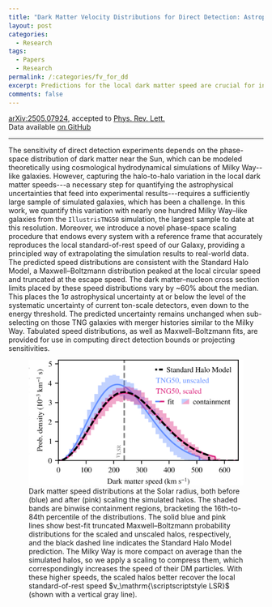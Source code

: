 ```yaml
---
title: "Dark Matter Velocity Distributions for Direct Detection: Astrophysical Uncertainties are Smaller Than They Appear"
layout: post
categories:
  - Research
tags:
  - Papers
  - Research
permalink: /:categories/fv_for_dd
excerpt: Predictions for the local dark matter speed are crucial for interpreting the data from direct detection experiments, but the current state of the art fails to properly quantify astrophysical uncertainties. I address this shortcoming using the largest, highest-resolution simulation to date, definitively characterizing halo-to-halo variance. I propose a novel analysis procedure that dramatically improves the precision of our prediction compared to previous studies, on par with other systematics.
comments: false
---
```


<a href="https://ui.adsabs.harvard.edu/abs/2025arXiv250507924F/abstract">arXiv:2505.07924</a>, accepted to <a href="https://doi.org/10.1103/wmpq-mw4h">Phys. Rev. Lett.</a>  
Data available <a href='https://github.com/folsomde/DM_velocity_distributions'>on GitHub</a>

---

The sensitivity of direct detection experiments depends on the phase-space distribution of dark matter near the Sun, which can be modeled theoretically using cosmological hydrodynamical simulations of Milky Way--like galaxies. However, capturing the halo-to-halo variation in the local dark matter speeds---a necessary step for quantifying the astrophysical uncertainties that feed into experimental results---requires a sufficiently large sample of simulated galaxies, which has been a challenge. In this work, we quantify this variation with nearly one hundred Milky Way&ndash;like galaxies from the `IllustrisTNG50` simulation, the largest sample to date at this resolution. Moreover, we introduce a novel phase-space scaling procedure that endows every system with a reference frame that accurately reproduces the local standard-of-rest speed of our Galaxy, providing a principled way of extrapolating the simulation results to real-world data. The predicted speed distributions are consistent with the Standard Halo Model, a Maxwell&ndash;Boltzmann distribution peaked at the local circular speed and truncated at the escape speed. The dark matter&ndash;nucleon cross section limits placed by these speed distributions vary by ~60% about the median. This places the 1&#963; astrophysical uncertainty at or below the level of the systematic uncertainty of current ton-scale detectors, even down to the energy threshold. The predicted uncertainty remains unchanged when sub-selecting on those TNG galaxies with merger histories similar to the Milky Way. Tabulated speed distributions, as well as Maxwell&ndash;Boltzmann fits, are provided for use in computing direct detection bounds or projecting sensitivities.

<figure>
  <img src="/assets/research/2505_thumb.png" alt="Dark matter speed distributions, with and without the scaling applied.">
  <figcaption class='message'>Dark matter speed distributions at the Solar radius, both before (blue) and after (pink) scaling the simulated halos. The shaded bands are binwise containment regions, bracketing the 16th-to-84th percentile of the distributions. The solid blue and pink lines show best-fit truncated Maxwell&ndash;Boltzmann probability distributions for the scaled and unscaled halos, respectively, and the black dashed line indicates the Standard Halo Model prediction. The Milky Way is more compact on average than the simulated halos, so we apply a scaling to compress them, which correspondingly increases the speed of their DM particles. With these higher speeds, the scaled halos better recover the local standard-of-rest speed $v_\mathrm{\scriptscriptstyle LSR}$ (shown with a vertical gray line).</figcaption>
</figure>